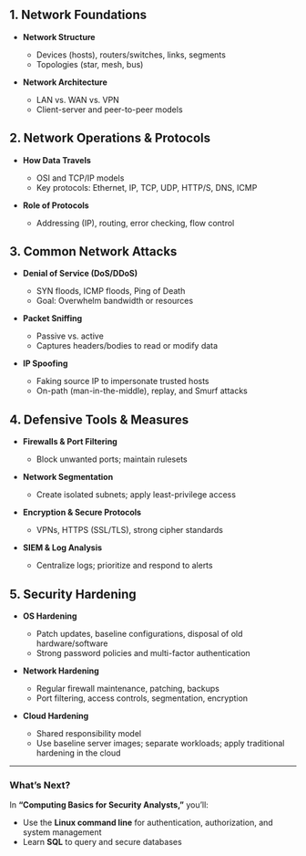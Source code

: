 ## 1. Network Foundations

* **Network Structure**

  * Devices (hosts), routers/switches, links, segments
  * Topologies (star, mesh, bus)
* **Network Architecture**

  * LAN vs. WAN vs. VPN
  * Client-server and peer-to-peer models

## 2. Network Operations & Protocols

* **How Data Travels**

  * OSI and TCP/IP models
  * Key protocols: Ethernet, IP, TCP, UDP, HTTP/S, DNS, ICMP
* **Role of Protocols**

  * Addressing (IP), routing, error checking, flow control

## 3. Common Network Attacks

* **Denial of Service (DoS/DDoS)**

  * SYN floods, ICMP floods, Ping of Death
  * Goal: Overwhelm bandwidth or resources
* **Packet Sniffing**

  * Passive vs. active
  * Captures headers/bodies to read or modify data
* **IP Spoofing**

  * Faking source IP to impersonate trusted hosts
  * On-path (man-in-the-middle), replay, and Smurf attacks

## 4. Defensive Tools & Measures

* **Firewalls & Port Filtering**

  * Block unwanted ports; maintain rulesets
* **Network Segmentation**

  * Create isolated subnets; apply least-privilege access
* **Encryption & Secure Protocols**

  * VPNs, HTTPS (SSL/TLS), strong cipher standards
* **SIEM & Log Analysis**

  * Centralize logs; prioritize and respond to alerts

## 5. Security Hardening

* **OS Hardening**

  * Patch updates, baseline configurations, disposal of old hardware/software
  * Strong password policies and multi-factor authentication
* **Network Hardening**

  * Regular firewall maintenance, patching, backups
  * Port filtering, access controls, segmentation, encryption
* **Cloud Hardening**

  * Shared responsibility model
  * Use baseline server images; separate workloads; apply traditional hardening in the cloud

---

### What’s Next?

In **“Computing Basics for Security Analysts,”** you’ll:

* Use the **Linux command line** for authentication, authorization, and system management
* Learn **SQL** to query and secure databases
